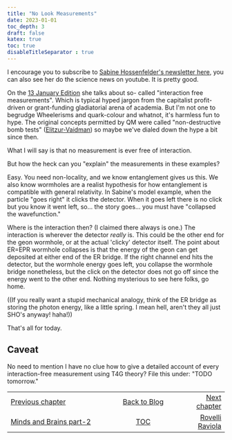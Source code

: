 ```yaml
---
title: "No Look Measurements"
date: 2023-01-01
toc_depth: 3
draft: false
katex: true
toc: true
disableTitleSeparator : true
---
```

I encourage you to subscribe to 
[Sabine Hossenfelder\'s newsletter here](https://sabinehossenfelder.com/newsletter/), 
you can also see her do the science news on youtube. It is pretty good.

On the [13 January Edition](https://youtu.be/zVD99JF-dfE?t=360) she talks about so-
called "interaction free measurements". Which is typical hyped jargon from the 
capitalist profit-driven or grant-funding gladiatorial arena of academia. But I'm not one to begrudge Wheelerisms and quark-colour and whatnot, it's harmless fun to hype.
The original concepts permitted by QM were called "non-destructive bomb tests" ([Elitzur-Vaidman](https://en.wikipedia.org/wiki/Elitzur-Vaidman_bomb_tester)) so maybe we've dialed down the hype a bit since then.

What I will say is that no measurement is ever free of interaction.

But how the heck can you "explain" the measurements in these examples?

Easy. You need non-locality, and we know entanglement gives us this. We also know 
wormholes are a realist hypothesis for how entanglement is compatible with general 
relativity.  In Sabine's model example, when the particle "goes right" it clicks the 
detector. When it goes left there is no click but you know it went left, so... the 
story goes... you must have "collapsed the wavefunction."

Where is the interaction then? (I claimed there always is one.) The interaction is 
wherever the detector *really* is. This could be the other end for the geon wormhole, 
or at the actual 'clicky' detector itself. The point about ER=EPR wormhole collapses 
is that the energy of the geon can get deposited at either end of the ER bridge. If 
the right channel end hits the detector, but the wormhole energy goes left, you 
collapse the wormhole bridge nonetheless, but the click on the detector does not go 
off since the energy went to the other end. Nothing mysterious to see here folks, go 
home.

((If you really want a stupid mechanical analogy, think of the ER bridge as storing 
the photon energy, like a little spring. I mean hell, aren't they all just SHO's 
anyway!  haha!))

That's all for today.

## Caveat 

No need to mention I have no clue how to give a detailed account of every 
interaction-free measurement using T4G theory? File this under: "TODO tomorrow."


<table style="border-collapse: collapse; border=0;">
    <colgroup>
       <col span="1" style="width: 45%;">
       <col span="1" style="width: 35%;">
       <col span="1" style="width: 35%;">
    </colgroup>
<tr style="border: 1px solid color:#0f0f0f;">
<td style="border: 1px solid color:#0f0f0f;"><a href="../08_minds_brains_2">Previous chapter</a></td>
<td style="border: 1px solid color:#0f0f0f; text-align:center;"><a href="../">Back to Blog</a></td>
<td style="border: 1px solid color:#0f0f0f; text-align:right;"><a href="../10_rovelli_ravioli">Next chapter</a></td>
</tr>
<tr style="border: 1px solid color:#0f0f0f;">
<td style="border: 1px solid color:#0f0f0f;"><a href="../08_minds_brains_2">Minds and Brains part-2</a></td>
<td style="border: 1px solid color:#0f0f0f; text-align:center;"><a href="../">TOC</a></td>
<td style="border: 1px solid color:#0f0f0f; text-align:right;"><a href="../10_rovelli_ravioli">Rovelli Raviola</a></td>
</tr>
</table>
